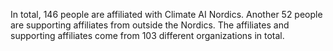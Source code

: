 In total, 146 people are affiliated with Climate AI Nordics. Another 52 people are supporting affiliates from outside the Nordics. The affiliates and supporting affiliates come from 103 different organizations in total.
